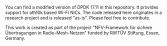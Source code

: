You can find a modified version of DPDK 17.11 in this repository. It provides support for ath10k based Wi-Fi NICs.
The code released here originates in a research project and is released "as-is". Please feel free to contribute.

This work is created as part of the project "NFV-Framework für sichere Übertragungen in Radio-Mesh-Netzen" funded by RWTÜV Stiftung, Essen, Germany.
